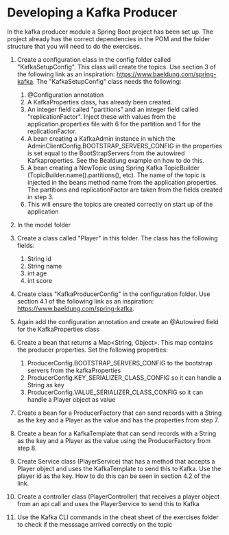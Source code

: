 # Developing a Kafka Producer

In the kafka producer module a Spring Boot project has been set up. The project already has the correct dependencies in the POM and the 
folder structure that you will need to do the exercises.

1. Create a configuration class in the config folder called "KafkaSetupConfig". This class will create the topics. Use section 3 of the following link
as an inspiration: https://www.baeldung.com/spring-kafka. The "KafkaSetupConfig" class needs the following:
    1. @Configuration annotation
    2. A KafkaProperties class, has already been created.
    3. An integer field called "partitions" and an integer field called "replicationFactor". Inject these with values from the application.properties file with 6 for the partition and 1 for the replicationFactor.
    4. A bean creating a KafkaAdmin instance in which the AdminClientConfig.BOOTSTRAP_SERVERS_CONFIG in the properties is set equal to the BootStrapServers from the autowired Kafkaproperties. See the Bealdung example on how to do this.
    5. A bean creating a NewTopic using Spring Kafka TopicBuilder (TopicBuilder.name().partitions(), etc). The name of the topic is injected in the beans method name from the application.properties. The partitions and replicationFactor are taken from the fields created in step 3.
    6. This will ensure the topics are created correctly on start up of the application

2. In the model folder
3. Create a class called "Player" in this folder. The class has the following fields:
    1. String id
    2. String name
    3. int age
    4. int score

4. Create class "KafkaProducerConfig" in the configuration folder. Use section 4.1 of the following link as an inspiration: https://www.baeldung.com/spring-kafka.
5. Again add the configuration annotation and create an @Autowired field for the KafkaProperties class
6. Create a bean that returns a Map<String, Object>. This map contains the producer properties. Set the following properties:
    1. ProducerConfig.BOOTSTRAP_SERVERS_CONFIG to the bootstrap servers from the kafkaProperties
    2. ProducerConfig.KEY_SERIALIZER_CLASS_CONFIG so it can handle a String as key
    3. ProducerConfig.VALUE_SERIALIZER_CLASS_CONFIG so it can handle a Player object as value
7. Create a bean for a ProducerFactory that can send records with a String as the key and a Player as the value and has the properties from step 7.
8. Create a bean for a KafkaTemplate that can send records with a String as the key and a Player as the value using the ProducerFactory from step 8.

9. Create Service class (PlayerService) that has a method that accepts a Player object and uses the KafkaTemplate to send this to Kafka. Use the player id as the key.
How to do this can be seen in section 4.2 of the link.
10. Create a controller class (PlayerController) that receives a player object from an api call and uses the PlayerService to send this to Kafka
11. Use the Kafka CLI commands in the cheat sheet of the exercises folder to check if the messsage arrived correctly on the topic